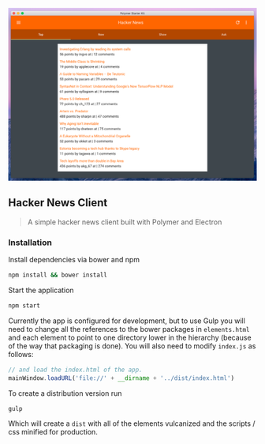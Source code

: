![Hacker News Client](hacker-news.png)
## Hacker News Client

> A simple hacker news client built with Polymer and Electron

### Installation

Install dependencies via bower and npm

```bash
npm install && bower install
```
Start the application

```bash
npm start
```

Currently the app is configured for development, but to use Gulp you will need to change all the references to the bower packages in `elements.html` and each element to point to one directory lower in the hierarchy (because of the way that packaging is done). You will also need to modify `index.js` as follows:

```javascript
// and load the index.html of the app.
mainWindow.loadURL('file://' + __dirname + '../dist/index.html')
```

To create a distribution version run

```bash
gulp
```

Which will create a `dist` with all of the elements vulcanized and the scripts / css minified for production.
